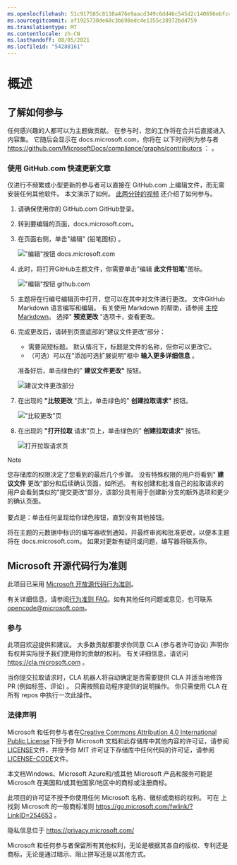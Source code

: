 ```yaml
---
ms.openlocfilehash: 51c917585c8138a476e9aacd349c6dd46c545d2c140696ebfc4d0aee6f0a67cc
ms.sourcegitcommit: af1925730de60c3b698edc4e1355c38972bdd759
ms.translationtype: MT
ms.contentlocale: zh-CN
ms.lasthandoff: 08/05/2021
ms.locfileid: "54288161"
---
```

# <a name="overview"></a>概述

## <a name="learn-how-to-contribute"></a>了解如何参与

任何感兴趣的人都可以为主题做贡献。 在参与时，您的工作将在合并后直接进入内容集。 它随后会显示在 docs.microsoft.com，你将在 以下时间列为参与者 <https://github.com/MicrosoftDocs/compliance/graphs/contributors> ： 。

### <a name="quickly-update-an-article-using-githubcom"></a>使用 GitHub.com 快速更新文章

仅进行不频繁或小型更新的参与者可以直接在 GitHub.com 上编辑文件，而无需安装任何其他软件。 本文演示了如何。 [此两分钟的视频](https://www.microsoft.com/videoplayer/embed/RE1XQTG) 还介绍了如何参与。

1. 请确保使用你的 GitHub.com GitHub登录。
2. 转到要编辑的页面，docs.microsoft.com。
3. 在页面右侧，单击"编辑" (铅笔图标) 。

   !["编辑"按钮 docs.microsoft.com](compliance/media/quick-update-edit.png)

4. 此时，将打开GitHub主题文件，你需要单击"编辑 **此文件铅笔**"图标。

   !["编辑"按钮 github.com](compliance/media/quick-update-github.png)

5. 主题将在行编号编辑页中打开，您可以在其中对文件进行更改。 文件GitHub Markdown 语言编写和编辑。 有关使用 Markdown 的帮助，请参阅 [主控 Markdown](https://guides.github.com/features/mastering-markdown/)。 选择" **预览更改** "选项卡，查看更改。

6. 完成更改后，请转到页面底部的"建议文件更改"部分：

   - 需要简短标题。 默认情况下，标题是文件的名称，但你可以更改它。
   - （可选）可以在"添加可选扩展说明"框中 **输入更多详细信息** 。

   准备好后，单击绿色的" **建议文件更改"** 按钮。

   ![建议文件更改部分](compliance/media/propose-file-change.png)

7. 在出现的 **"比较更改** "页上，单击绿色的" **创建拉取请求"** 按钮。

   !["比较更改"页](compliance/media/comparing-changes-page.png)

8. 在出现的 **"打开拉取** 请求"页上，单击绿色的" **创建拉取请求"** 按钮。

   ![打开拉取请求页](compliance/media/open-a-pull-request-page.png)

> [!NOTE]
> 您存储库的权限决定了您看到的最后几个步骤。 没有特殊权限的用户将看到" **建议文件** 更改"部分和后续确认页面，如所述。 有权创建和批准自己的拉取请求的用户会看到类似的"提交更改"部分，该部分具有用于创建新分支的额外选项和更少的确认页面。<br/><br/>要点是：单击任何呈现给你绿色按钮，直到没有其他按钮。

将在主题的元数据中标识的编写器收到通知，并最终审阅和批准更改，以便本主题将在 docs.microsoft.com。 如果对更新有疑问或问题，编写器将联系你。

## <a name="microsoft-open-source-code-of-conduct"></a>Microsoft 开源代码行为准则

此项目已采用 [Microsoft 开放源代码行为准则](https://opensource.microsoft.com/codeofconduct/)。

有关详细信息，请参阅[行为准则 FAQ](https://opensource.microsoft.com/codeofconduct/faq/)。如有其他任何问题或意见，也可联系 [opencode@microsoft.com](mailto:opencode@microsoft.com)。

### <a name="contributing"></a>参与

此项目欢迎提供和建议。  大多数贡献都要求你同意 CLA (参与者许可协议) 声明你有权并实际授予我们使用你的贡献的权利。 有关详细信息，请访问 <https://cla.microsoft.com> 。

当你提交拉取请求时，CLA 机器人将自动确定是否需要提供 CLA 并适当地修饰 PR (例如标签、评论) 。 只需按照自动程序提供的说明操作。 你只需使用 CLA 在所有 repos 中执行一次此操作。

### <a name="legal-notices"></a>法律声明

Microsoft 和任何参与者在[Creative Commons Attribution 4.0 International Public License](https://creativecommons.org/licenses/by/4.0/legalcode)下授予你 Microsoft 文档和此存储库中其他内容的许可证，请参阅[LICENSE](LICENSE)文件，并授予你 MIT 许可证[](https://opensource.org/licenses/MIT)下存储库中任何代码的许可证，请参阅[LICENSE-CODE](LICENSE-CODE)文件。

本文档Windows、Microsoft Azure和/或其他 Microsoft 产品和服务可能是 Microsoft 在美国和/或其他国家/地区中的商标或注册商标。

此项目的许可证不授予你使用任何 Microsoft 名称、徽标或商标的权利。 可在 上找到 Microsoft 的一般商标准则 <https://go.microsoft.com/fwlink/?LinkID=254653> 。

隐私信息位于 <https://privacy.microsoft.com/>

Microsoft 和任何参与者保留所有其他权利，无论是根据其各自的版权、专利还是商标，无论是通过暗示、阻止拼写还是以其他方式。
